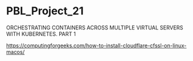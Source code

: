 # PBL_Project_21
ORCHESTRATING CONTAINERS ACROSS MULTIPLE VIRTUAL SERVERS WITH KUBERNETES. PART 1

https://computingforgeeks.com/how-to-install-cloudflare-cfssl-on-linux-macos/